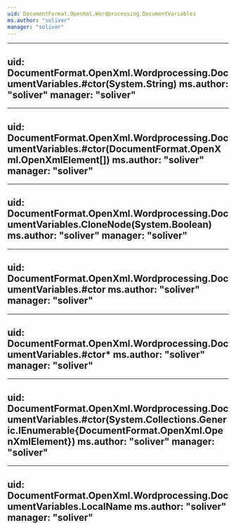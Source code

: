 ```yaml
---
uid: DocumentFormat.OpenXml.Wordprocessing.DocumentVariables
ms.author: "soliver"
manager: "soliver"
---
```


---
uid: DocumentFormat.OpenXml.Wordprocessing.DocumentVariables.#ctor(System.String)
ms.author: "soliver"
manager: "soliver"
---

---
uid: DocumentFormat.OpenXml.Wordprocessing.DocumentVariables.#ctor(DocumentFormat.OpenXml.OpenXmlElement[])
ms.author: "soliver"
manager: "soliver"
---

---
uid: DocumentFormat.OpenXml.Wordprocessing.DocumentVariables.CloneNode(System.Boolean)
ms.author: "soliver"
manager: "soliver"
---

---
uid: DocumentFormat.OpenXml.Wordprocessing.DocumentVariables.#ctor
ms.author: "soliver"
manager: "soliver"
---

---
uid: DocumentFormat.OpenXml.Wordprocessing.DocumentVariables.#ctor*
ms.author: "soliver"
manager: "soliver"
---

---
uid: DocumentFormat.OpenXml.Wordprocessing.DocumentVariables.#ctor(System.Collections.Generic.IEnumerable{DocumentFormat.OpenXml.OpenXmlElement})
ms.author: "soliver"
manager: "soliver"
---

---
uid: DocumentFormat.OpenXml.Wordprocessing.DocumentVariables.LocalName
ms.author: "soliver"
manager: "soliver"
---
